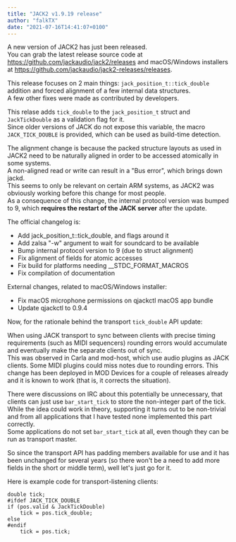 ```yaml
---
title: "JACK2 v1.9.19 release"
author: "falkTX"
date: "2021-07-16T14:41:07+0100"
---
```

A new version of JACK2 has just been released.<br/>
You can grab the latest release source code at
<https://github.com/jackaudio/jack2/releases> and macOS/Windows installers at
<https://github.com/jackaudio/jack2-releases/releases>.

This release focuses on 2 main things: `jack_position_t::tick_double` addition and forced alignment of a few internal data structures.<br/>
A few other fixes were made as contributed by developers.

This relase adds `tick_double` to the `jack_position_t` struct and `JackTickDouble` as a validation flag for it.<br/>
Since older versions of JACK do not expose this variable, the macro `JACK_TICK_DOUBLE` is provided, which can be used as build-time detection.<br/>

The alignment change is because the packed structure layouts as used in JACK2 need to be naturally aligned in order to be accessed atomically in some systems.<br/>
A non-aligned read or write can result in a "Bus error", which brings down jackd.<br/>
This seems to only be relevant on certain ARM systems, as JACK2 was obviously working before this change for most people.<br/>
As a consequence of this change, the internal protocol version was bumped to 9, which <b>requires the restart of the JACK server</b> after the update.


The official changelog is:
* Add jack_position_t::tick_double, and flags around it
* Add zalsa "-w" argument to wait for soundcard to be available
* Bump internal protocol version to 9 (due to struct alignment)
* Fix alignment of fields for atomic accesses
* Fix build for platforms needing __STDC_FORMAT_MACROS
* Fix compilation of documentation

External changes, related to macOS/Windows installer:
* Fix macOS microphone permissions on qjackctl macOS app bundle
* Update qjackctl to 0.9.4


Now, for the rationale behind the transport `tick_double` API update:

When using JACK transport to sync between clients with precise timing requirements (such as MIDI sequencers) rounding errors would accumulate and eventually make the separate clients out of sync.<br/>
This was observed in Carla and mod-host, which use audio plugins as JACK clients.
Some MIDI plugins could miss notes due to rounding errors.
This change has been deployed in MOD Devices for a couple of releases already and it is known to work (that is, it corrects the situation).

There were discussions on IRC about this potentially be unnecessary, that clients can just use `bar_start_tick` to store the non-integer part of the tick.<br/>
While the idea could work in theory, supporting it turns out to be non-trivial and from all applications that I have tested none implemented this part correctly.<br/>
Some applications do not set `bar_start_tick` at all, even though they can be run as transport master.

So since the transport API has padding members available for use and it has been unchanged for several years (so there won't be a need to add more fields in the short or middle term), well let's just go for it.


Here is example code for transport-listening clients:

```
double tick;
#ifdef JACK_TICK_DOUBLE
if (pos.valid & JackTickDouble)
    tick = pos.tick_double;
else
#endif
    tick = pos.tick;
```
